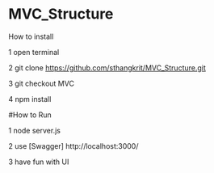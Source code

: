 # MVC_Structure
How to install

1 open terminal

2 git clone https://github.com/sthangkrit/MVC_Structure.git

3 git checkout MVC

4 npm install


#How to Run

1 node server.js

2 use [Swagger] http://localhost:3000/

3 have fun with UI